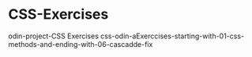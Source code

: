 # CSS-Exercises
odin-project-CSS Exercises
css-odin-aExerccises-starting-with-01-css-methods-and-ending-with-06-cascadde-fix
